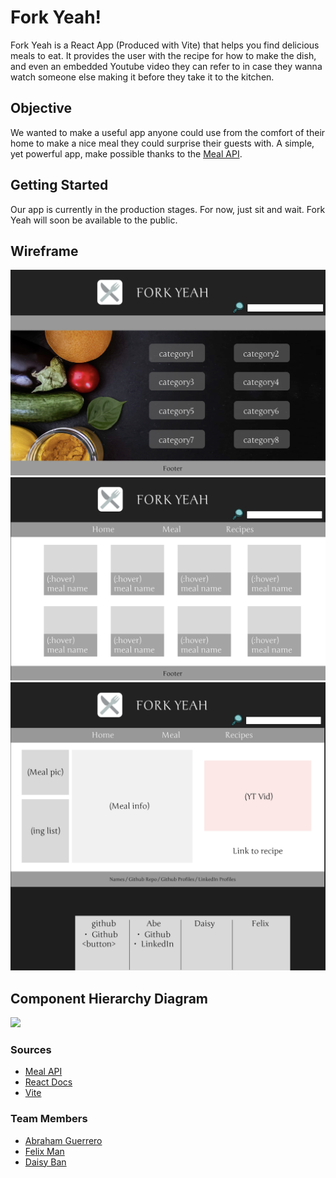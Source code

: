 # Fork Yeah!

Fork Yeah is a React App (Produced with Vite) that helps you find delicious meals to eat. It provides the user with the recipe for how to make the dish, and even an embedded Youtube video they can refer to in case they wanna watch someone else making it before they take it to the kitchen.

## Objective

We wanted to make a useful app anyone could use from the comfort of their home to make a nice meal they could surprise their guests with. A simple, yet powerful app, make possible thanks to the [Meal API](https://themealdb.com/api.php). 

## Getting Started

Our app is currently in the production stages. For now, just sit and wait. Fork Yeah will soon be available to the public.

## Wireframe

<img src = "Home page.png"> <br>
<img src = "categories page.png"> <br>
<img src = "details page.png">

## Component Hierarchy Diagram

<img src = "hierarchy diagram.png">

### Sources

- [Meal API](https://themealdb.com/api.php)
- [React Docs](https://react.dev/)
- [Vite](https://vitejs.dev/)

### Team Members

- [Abraham Guerrero](https://github.com/AbeGue02)
- [Felix Man](https://github.com/felixm126)
- [Daisy Ban](https://github.com/toddlf705)